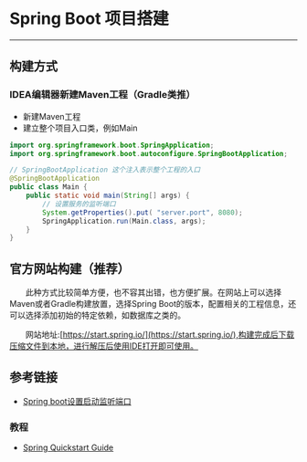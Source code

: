 # Spring Boot 项目搭建
***
## 构建方式
### IDEA编辑器新建Maven工程（Gradle类推）
- 新建Maven工程
- 建立整个项目入口类，例如Main

```java
import org.springframework.boot.SpringApplication;
import org.springframework.boot.autoconfigure.SpringBootApplication;

// SpringBootApplication 这个注入表示整个工程的入口
@SpringBootApplication
public class Main {
    public static void main(String[] args) {
    	// 设置服务的监听端口
        System.getProperties().put( "server.port", 8080);
        SpringApplication.run(Main.class, args);
    }
}
```

## 官方网站构建（推荐）
&ensp;&ensp;&ensp;&ensp;此种方式比较简单方便，也不容其出错，也方便扩展。在网站上可以选择Maven或者Gradle构建放置，选择Spring Boot的版本，配置相关的工程信息，还可以选择添加初始的特定依赖，如数据库之类的。

&ensp;&ensp;&ensp;&ensp;网站地址:[https://start.spring.io/](https://start.spring.io/),构建完成后下载压缩文件到本地，进行解压后使用IDE打开即可使用。

## 参考链接
- [Spring boot设置启动监听端口](https://www.cnblogs.com/yoyotl/p/7089099.html)

### 教程
- [Spring Quickstart Guide](https://spring.io/quickstart)